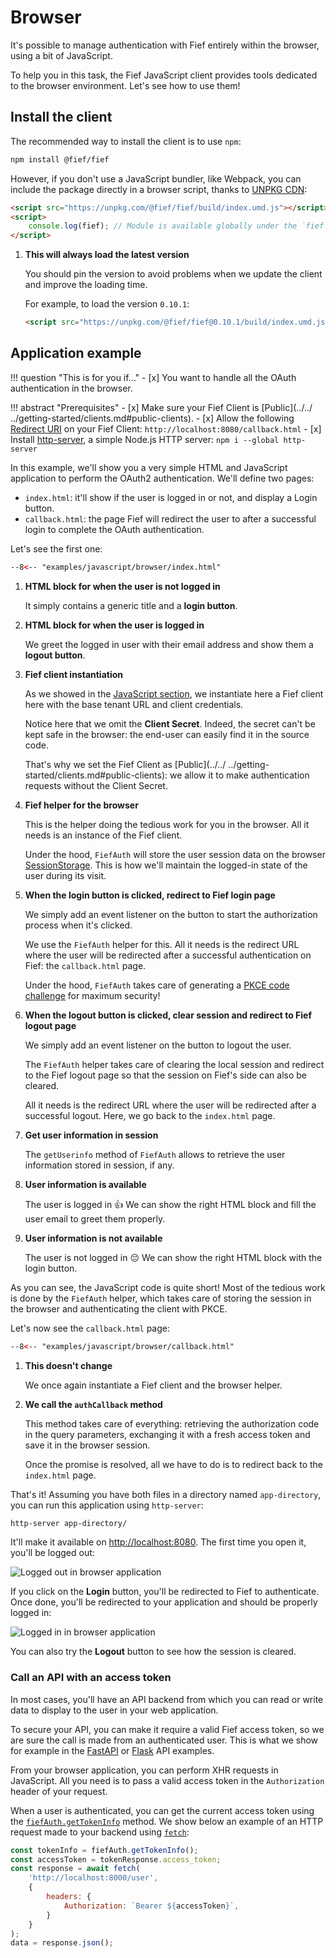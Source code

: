 # Browser

It's possible to manage authentication with Fief entirely within the browser, using a bit of JavaScript.

To help you in this task, the Fief JavaScript client provides tools dedicated to the browser environment. Let's see how to use them!

## Install the client

The recommended way to install the client is to use `npm`:

```bash
npm install @fief/fief
```

However, if you don't use a JavaScript bundler, like Webpack, you can include the package directly in a browser script, thanks to [UNPKG CDN](https://unpkg.com):

```html
<script src="https://unpkg.com/@fief/fief/build/index.umd.js"></script> <!-- (1)! -->
<script>
    console.log(fief); // Module is available globally under the `fief` variable
</script>
```

1. **This will always load the latest version**

    You should pin the version to avoid problems when we update the client and improve the loading time.

    For example, to load the version `0.10.1`:

    ```html
    <script src="https://unpkg.com/@fief/fief@0.10.1/build/index.umd.js"></script>
    ```

## Application example

!!! question "This is for you if..."
    - [x] You want to handle all the OAuth authentication in the browser.

!!! abstract "Prerequisites"
    - [x] Make sure your Fief Client is [Public](../../
    ../getting-started/clients.md#public-clients).
    - [x] Allow the following [Redirect URI](../../../getting-started/clients.md#redirect-uris) on your Fief Client: `http://localhost:8080/callback.html`
    - [x] Install [http-server](https://www.npmjs.com/package/http-server), a simple Node.js HTTP server: `npm i --global http-server`

In this example, we'll show you a very simple HTML and JavaScript application to perform the OAuth2 authentication. We'll define two pages:

* `index.html`: it'll show if the user is logged in or not, and display a Login button.
* `callback.html`: the page Fief will redirect the user to after a successful login to complete the OAuth authentication.

Let's see the first one:

```html title="index.html"
--8<-- "examples/javascript/browser/index.html"
```

1. **HTML block for when the user is not logged in**

    It simply contains a generic title and a **login button**.

2. **HTML block for when the user is logged in**

    We greet the logged in user with their email address and show them a **logout button**.

3. **Fief client instantiation**

    As we showed in the [JavaScript section](../index.md), we instantiate here a Fief client here with the base tenant URL and client credentials.

    Notice here that we omit the **Client Secret**. Indeed, the secret can't be kept safe in the browser: the end-user can easily find it in the source code.

    That's why we set the Fief Client as [Public](../../
    ../getting-started/clients.md#public-clients): we allow it to make authentication requests without the Client Secret.

4. **Fief helper for the browser**

    This is the helper doing the tedious work for you in the browser. All it needs is an instance of the Fief client.

    Under the hood, `FiefAuth` will store the user session data on the browser [SessionStorage](https://developer.mozilla.org/en-US/docs/Web/API/Window/sessionStorage). This is how we'll maintain the logged-in state of the user during its visit.

5. **When the login button is clicked, redirect to Fief login page**

    We simply add an event listener on the button to start the authorization process when it's clicked.

    We use the `FiefAuth` helper for this. All it needs is the redirect URL where the user will be redirected after a successful authentication on Fief: the `callback.html` page.

    Under the hood, `FiefAuth` takes care of generating a [PKCE code challenge](../../../going-further/pkce.md) for maximum security!

6. **When the logout button is clicked, clear session and redirect to Fief logout page**

    We simply add an event listener on the button to logout the user.

    The `FiefAuth` helper takes care of clearing the local session and redirect to the Fief logout page so that the session on Fief's side can also be cleared.

    All it needs is the redirect URL where the user will be redirected after a successful logout. Here, we go back to the `index.html` page.

7. **Get user information in session**

    The `getUserinfo` method of `FiefAuth` allows to retrieve the user information stored in session, if any.

8. **User information is available**

    The user is logged in 👍 We can show the right HTML block and fill the user email to greet them properly.

9. **User information is not available**

    The user is not logged in 😔 We can show the right HTML block with the login button.

As you can see, the JavaScript code is quite short! Most of the tedious work is done by the `FiefAuth` helper, which takes care of storing the session in the browser and authenticating the client with PKCE.

Let's now see the `callback.html` page:

```html title="callback.html"
--8<-- "examples/javascript/browser/callback.html"
```

1. **This doesn't change**

    We once again instantiate a Fief client and the browser helper.

2. **We call the `authCallback` method**

    This method takes care of everything: retrieving the authorization code in the query parameters, exchanging it with a fresh access token and save it in the browser session.

    Once the promise is resolved, all we have to do is to redirect back to the `index.html` page.

That's it! Assuming you have both files in a directory named `app-directory`, you can run this application using `http-server`:

```bash
http-server app-directory/
```

It'll make it available on [http://localhost:8080](http://localhost:8080). The first time you open it, you'll be logged out:

![Logged out in browser application](/assets/images/browser-logged-out.png)

If you click on the **Login** button, you'll be redirected to Fief to authenticate. Once done, you'll be redirected to your application and should be properly logged in:

![Logged in in browser application](/assets/images/browser-logged-in.png)

You can also try the **Logout** button to see how the session is cleared.

### Call an API with an access token

In most cases, you'll have an API backend from which you can read or write data to display to the user in your web application.

To secure your API, you can make it require a valid Fief access token, so we are sure the call is made from an authenticated user. This is what we show for example in the [FastAPI](../../python/fastapi.md#api-example) or [Flask](../../python/flask.md#api-example) API examples.

From your browser application, you can perform XHR requests in JavaScript. All you need is to pass a valid access token in the `Authorization` header of your request.

When a user is authenticated, you can get the current access token using the [`fiefAuth.getTokenInfo`](https://fief-dev.github.io/fief-js/classes/index.browser.FiefAuth.html#getTokenInfo) method. We show below an example of an HTTP request made to your backend using [`fetch`](https://developer.mozilla.org/en-US/docs/Web/API/Fetch_API/Using_Fetch):

```js
const tokenInfo = fiefAuth.getTokenInfo();
const accessToken = tokenResponse.access_token;
const response = await fetch(
    'http://localhost:8000/user',
    {
        headers: {
            Authorization: `Bearer ${accessToken}`,
        }
    }
);
data = response.json();
```
